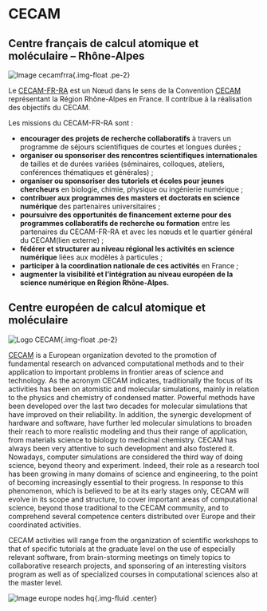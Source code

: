 CECAM
=====

Centre français de calcul atomique et moléculaire – Rhône-Alpes
---------------------------------------------------------------

![Image cecamfrra](../_static/Réseaux/cecamfrra.png){.img-float .pe-2}

Le [CECAM-FR-RA](http://www.cecam-fr.org/)  est un Nœud dans le sens de la Convention [CECAM](http://www.cecam.org/) représentant la Région Rhône-Alpes en France.
Il contribue à la réalisation des objectifs du CECAM.

Les missions du CECAM-FR-RA sont :

* **encourager des projets de recherche collaboratifs** à travers un programme de séjours scientifiques de courtes et longues durées ;
* **organiser ou sponsoriser des rencontres scientifiques internationales** de tailles et de durées variées (séminaires, colloques, ateliers, conférences thématiques et générales) ;
* **organiser ou sponsoriser des tutoriels et écoles pour jeunes chercheurs** en biologie, chimie, physique ou ingénierie numérique ;
* **contribuer aux programmes des masters et doctorats en science numérique** des partenaires universitaires ;
* **poursuivre des opportunités de financement externe pour des programmes collaboratifs de recherche ou formation** entre les partenaires du CECAM-FR-RA et avec les nœuds et le quartier général du CECAM(lien externe) ;
* **fédérer et structurer au niveau régional les activités en science numérique** liées aux modèles à particules ;
* **participer à la coordination nationale de ces activités** en France ;
* **augmenter la visibilité et l’intégration au niveau européen de la science numérique en Région Rhône-Alpes.** 

Centre européen de calcul atomique et moléculaire
-------------------------------------------------

![Logo CECAM](../_static/Réseaux/cecam_logo.png){.img-float .pe-2}

[CECAM](http://www.cecam.org/) is a European organization devoted to the promotion of fundamental research on advanced computational methods and to their application to important problems in frontier areas of science and technology. As the acronym CECAM indicates, traditionally the focus of its activities has been on atomistic and molecular simulations, mainly in relation to the physics and chemistry of condensed matter. Powerful methods have been developed over the last two decades for molecular simulations that have improved on their reliability. In addition, the synergic development of hardware and software, have further led molecular simulations to broaden their reach to more realistic modeling and thus their range of application, from materials science to biology to medicinal chemistry. CECAM has always been very attentive to such development and also fostered it. Nowadays, computer simulations are considered the third way of doing science, beyond theory and experiment. Indeed, their role as a research tool has been growing in many domains of science and engineering, to the point of becoming increasingly essential to their progress. In response to this phenomenon, which is believed to be at its early stages only, CECAM will evolve in its scope and structure, to cover important areas of computational science, beyond those traditional to the CECAM community, and to comprehend several competence centers distributed over Europe and their coordinated activities.

CECAM activities will range from the organization of scientific workshops to that of specific tutorials at the graduate level on the use of especially relevant software, from brain-storming meetings on timely topics to collaborative research projects, and sponsoring of an interesting visitors program as well as of specialized courses in computational sciences also at the master level.

![Image europe nodes hq](../_static/Réseaux/europe_nodes_hq.png){.img-fluid .center}